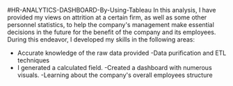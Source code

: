 #HR-ANALYTICS-DASHBOARD-By-Using-Tableau
In this analysis, I have provided my views on attrition at a certain firm, as well as some other personnel statistics, to help the company's management make essential decisions in the future for the benefit of the company and its employees.
During this endeavor, I developed my skills in the following areas:
- Accurate knowledge of the raw data provided 
-Data purification and ETL techniques
- I generated a calculated field.
-Created a dashboard with numerous visuals.
-Learning about the company's overall employees structure
